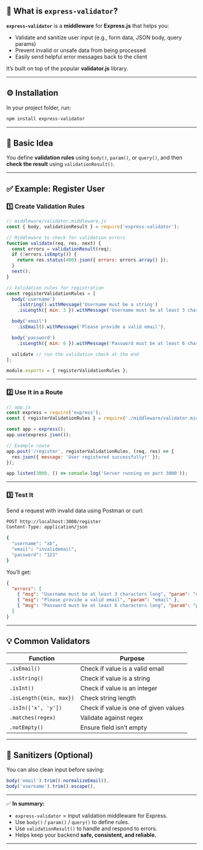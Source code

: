 

## 🧩 What is `express-validator`?

**`express-validator`** is a **middleware** for **Express.js** that helps you:

* Validate and sanitize user input (e.g., form data, JSON body, query params)
* Prevent invalid or unsafe data from being processed
* Easily send helpful error messages back to the client

It’s built on top of the popular **validator.js** library.

---

## ⚙️ Installation

In your project folder, run:

```bash
npm install express-validator
```

---

## 🧠 Basic Idea

You define **validation rules** using `body()`, `param()`, or `query()`,
and then **check the result** using `validationResult()`.

---

## ✅ Example: Register User

### 1️⃣ Create Validation Rules

```js
// middleware/validator.middleware.js
const { body, validationResult } = require('express-validator');

// Middleware to check for validation errors
function validate(req, res, next) {
  const errors = validationResult(req);
  if (!errors.isEmpty()) {
    return res.status(400).json({ errors: errors.array() });
  }
  next();
}

// Validation rules for registration
const registerValidationRules = [
  body('username')
    .isString().withMessage('Username must be a string')
    .isLength({ min: 3 }).withMessage('Username must be at least 3 characters long'),

  body('email')
    .isEmail().withMessage('Please provide a valid email'),

  body('password')
    .isLength({ min: 6 }).withMessage('Password must be at least 6 characters long'),

  validate // run the validation check at the end
];

module.exports = { registerValidationRules };
```

---

### 2️⃣ Use It in a Route

```js
// app.js
const express = require('express');
const { registerValidationRules } = require('./middleware/validator.middleware');

const app = express();
app.use(express.json());

// Example route
app.post('/register', registerValidationRules, (req, res) => {
  res.json({ message: 'User registered successfully!' });
});

app.listen(3000, () => console.log('Server running on port 3000'));
```

---

### 3️⃣ Test It

Send a request with invalid data using Postman or curl:

```bash
POST http://localhost:3000/register
Content-Type: application/json

{
  "username": "ab",
  "email": "invalidemail",
  "password": "123"
}
```

You’ll get:

```json
{
  "errors": [
    { "msg": "Username must be at least 3 characters long", "param": "username" },
    { "msg": "Please provide a valid email", "param": "email" },
    { "msg": "Password must be at least 6 characters long", "param": "password" }
  ]
}
```

---

## 💡 Common Validators

| Function                | Purpose                               |
| ----------------------- | ------------------------------------- |
| `.isEmail()`            | Check if value is a valid email       |
| `.isString()`           | Check if value is a string            |
| `.isInt()`              | Check if value is an integer          |
| `.isLength({min, max})` | Check string length                   |
| `.isIn(['x', 'y'])`     | Check if value is one of given values |
| `.matches(regex)`       | Validate against regex                |
| `.notEmpty()`           | Ensure field isn’t empty              |

---

## 🧼 Sanitizers (Optional)

You can also clean input before saving:

```js
body('email').trim().normalizeEmail(),
body('username').trim().escape(),
```

---

✅ **In summary:**

* `express-validator` = input validation middleware for Express.
* Use `body()` / `param()` / `query()` to define rules.
* Use `validationResult()` to handle and respond to errors.
* Helps keep your backend **safe, consistent, and reliable.**

---